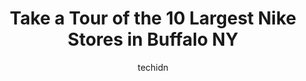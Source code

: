 ---
layout: ampstory
image: https://i0.wp.com/www.depkes.org/wp-content/uploads/2023/06/nike-0-in-buffalo-ny-1685966319.jpeg?resize=640,853
author: techidn
featured: false
description: Discover the impressive array of Nike options in Buffalo NY, where you can find 10 of the largest Nike establishments in the area. From renowned classics to hidden gems, Buffalo NY offers a 
title: Take a Tour of the 10 Largest Nike Stores in Buffalo NY
cover:
   title: Take a Tour of the 10 Largest Nike Stores in Buffalo NY
   subtitle: Rickpate
   background: https://www.depkes.org/wp-content/uploads/2023/06/nike-0-in-buffalo-ny-1685966319.jpeg

pages: 
 - layout: thirds
   top: <h1>#1 DICKS Sporting Goods</h1>
   bottom: "<p>This location in the Walden Galeria Mall is massive, 2 levels. Its extremely clean and the staff are wonderful. The amount of products they have is insane! Ive adde</p>"
   background: https://www.depkes.org/wp-content/uploads/2023/06/nike-1-in-buffalo-ny-1685966319.jpeg
   backgroundblur: true
 - layout: thirds
   top: <h1>#2 Famous Footwear</h1>
   bottom: "<p>2101 Elmwood Ave, Buffalo, NY 14207, United States</p>"
   background: https://www.depkes.org/wp-content/uploads/2023/06/nike-2-in-buffalo-ny-1685966320.jpeg
   cta:
      link: https://www.depkes.org/blog/take-a-tour-of-the-10-largest-nike-stores-in-buffalo-ny/
      text: Take a Tour of the 10 Largest Nike Stores in Buffalo NY
 - layout: thirds
   top: <h1>#3 Foot Locker</h1>
   bottom: "<p>1 Walden Galleria Space D206, Buffalo, NY 14225, United States</p>"
   background: https://www.depkes.org/wp-content/uploads/2023/06/nike-3-in-buffalo-ny-1685966321.jpeg
   cta:
      link: https://www.depkes.org/blog/take-a-tour-of-the-10-largest-nike-stores-in-buffalo-ny/
      text: Take a Tour of the 10 Largest Nike Stores in Buffalo NY
 - layout: thirds
   top: <h1>#4 Empire Kick</h1>
   bottom: "<p>281 W Ferry St, Buffalo, NY 14213, United States</p>"
   background: https://images.unsplash.com/photo-1533998839656-76f5e4b2bccb?ixlib=rb-4.0.3&ixid=MnwxMjA3fDB8MHxwaG90by1wYWdlfHx8fGVufDB8fHx8&auto=format&fit=crop&w=640&h=853&q=80
   cta:
      link: https://www.depkes.org/blog/take-a-tour-of-the-10-largest-nike-stores-in-buffalo-ny/
      text: Take a Tour of the 10 Largest Nike Stores in Buffalo NY
 - layout: thirds
   top: <h1>#5 Fleet Feet Buffalo</h1>
   bottom: "<p>2290 Delaware Ave, Buffalo, NY 14216, United States</p>"
   background: https://images.unsplash.com/photo-1599422314077-f4dfdaa4cd09?ixlib=rb-4.0.3&ixid=MnwxMjA3fDB8MHxwaG90by1wYWdlfHx8fGVufDB8fHx8&auto=format&fit=crop&w=640&h=853&q=80
   cta:
      link: https://www.depkes.org/blog/take-a-tour-of-the-10-largest-nike-stores-in-buffalo-ny/
      text: Take a Tour of the 10 Largest Nike Stores in Buffalo NY
 - layout: thirds
   top: <h1>#6 JD Sports</h1>
   bottom: "<p>1 Walden Galleria A204, Buffalo, NY 14225, United States</p>"
   background: https://images.unsplash.com/photo-1536745287225-21d689278fd1?ixlib=rb-4.0.3&ixid=MnwxMjA3fDB8MHxwaG90by1wYWdlfHx8fGVufDB8fHx8&auto=format&fit=crop&w=640&h=853&q=80
   cta:
      link: https://www.depkes.org/blog/take-a-tour-of-the-10-largest-nike-stores-in-buffalo-ny/
      text: Take a Tour of the 10 Largest Nike Stores in Buffalo NY
 - layout: thirds
   top: <h1>#7 The Cellar</h1>
   bottom: "<p>448 Elmwood Ave, Buffalo, NY 14222, United States</p>"
   background: https://images.unsplash.com/photo-1518640467707-6811f4a6ab73?ixlib=rb-4.0.3&ixid=MnwxMjA3fDB8MHxwaG90by1wYWdlfHx8fGVufDB8fHx8&auto=format&fit=crop&w=640&h=853&q=80
   cta:
      link: https://www.depkes.org/blog/take-a-tour-of-the-10-largest-nike-stores-in-buffalo-ny/
      text: Take a Tour of the 10 Largest Nike Stores in Buffalo NY
 - layout: thirds
   middle: Continue reading...
   background: https://images.unsplash.com/photo-1552083974-186346191183?ixlib=rb-4.0.3&ixid=MnwxMjA3fDB8MHxwaG90by1wYWdlfHx8fGVufDB8fHx8&auto=format&fit=crop&w=640&h=853&q=80
   cta:
      link: https://www.depkes.org/blog/take-a-tour-of-the-10-largest-nike-stores-in-buffalo-ny/
      text: Take a Tour of the 10 Largest Nike Stores in Buffalo NY
      
---